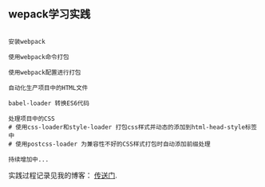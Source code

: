 ## wepack学习实践

``` 

安装webpack

使用webpack命令打包

使用webpack配置进行打包

自动化生产项目中的HTML文件

babel-loader 转换ES6代码

处理项目中的CSS 
# 使用css-loader和style-loader 打包css样式并动态的添加到html-head-style标签中
# 使用postcss-loader 为兼容性不好的CSS样式打包时自动添加前缀处理

持续增加中...

```

实践过程记录见我的博客： [传送门](https://blog.csdn.net/m0_37747665).
